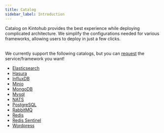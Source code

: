 ```yaml
---
title: Catalog
sidebar_label: Introduction
---
```


Catalog on Kintohub provides the best experience while deploying complicated architecture. We simplify the configurations needed for various frameworks, allowing users to deploy in just a few clicks.

\
We currently support the following catalogs, but you can [request](https://discord.gg/QVgqWuw) the service/framework you want!



- [Elasticsearch](/docs/catalogs/elasticsearch)
- [Hasura](/docs/catalogs/hasura)
- [InfluxDB](/docs/catalogs/influx)
- [Minio](/docs/catalogs/minio)
- [MongoDB](/docs/catalogs/mongodb)
- [Mysql](/docs/catalogs/mysql)
- [NATS](/docs/catalogs/nats)
- [PostgreSQL](/docs/catalogs/postgres)
- [RabbitMQ](/docs/catalogs/rabbitmq)
- [Redis](/docs/catalogs/redis)
- [Redis Sentinel](/docs/catalogs/redis-sentinel)
- [Wordpress](/docs/catalogs/wordpress)
